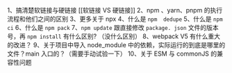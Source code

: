 1、搞清楚软链接与硬链接 [[软链接 VS 硬链接]]
2、npm 、yarn、pnpm 的执行流程和他们之间的区别
3、更多关于 npx
4、什么是 `npm  dedupe`
5、什么是 `npm ci`
6、什么是 `npm pack`
7、`npm update` 跟直接修改 `package. json` 文件的版本号，再 `npm install` 有什么区别? （没什么区别）
8、webpack V5 有什么重大的改进？
9、关于项目中导入 node_module 中的依赖，实际运行的到底是哪里的文件？main 入口的？（需要手动试验一下）
10、关于 ESM 与 commonJS 的兼容性问题